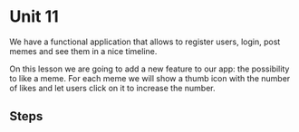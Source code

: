 # Unit 11

We have a functional application that allows to register users, login, post memes and see them in a nice timeline.

On this lesson we are going to add a new feature to our app: the possibility to like a meme. For each meme we will show a thumb icon with the number of likes and let users click on it to increase the number.

## Steps

